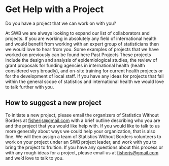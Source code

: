 # Get Help with a Project
Do you have a project that we can work on with you?

At SWB we are always looking to expand our list of collaborators and projects. If you are working in absolutely any field of international health and would benefit from working with an expert group of statisticians then we would love to hear from you.  Some examples of projects that we have worked on previously can be found here Past Projects  These projects include the design and analysis of epidemiological studies, the review of grant proposals for funding agencies in international health (health considered very broadly), and on-site training for current health projects or for the development of local staff. If you have any ideas for projects that fall within the general scope of statistics and international health we would love to talk further with you.  
  
## How to suggest a new project
To initiate a new project, please email the organizers of Statistics Without Borders at fisherjs@gmail.com with a brief outline describing who you are and the project that you would like help with. If you would like to talk to us more generally about ways we could help your organization, that is also fine. We will then assign a team of Statistics Without Borders volunteers to work on your project under an SWB project leader, and work with you to bring the project to fruition. If you have any questions about this process or with any rough ideas for a project, please email us at fisherjs@gmail.com and we’d love to talk to you. 
